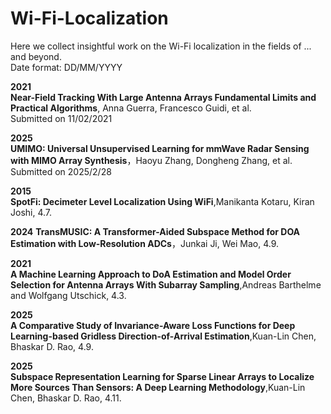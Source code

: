 # Wi-Fi-Localization
Here we collect insightful work on the Wi-Fi localization in the fields of ... and beyond.  
Date format: DD/MM/YYYY  

**2021**  
**Near-Field Tracking With Large Antenna Arrays Fundamental Limits and Practical Algorithms**, Anna Guerra, Francesco Guidi, et al.  
Submitted on 11/02/2021

**2025**  
**UMIMO: Universal Unsupervised Learning for mmWave Radar Sensing with MIMO Array Synthesis**，Haoyu Zhang, Dongheng Zhang, et al. 
Submitted on 2025/2/28

**2015**  
**SpotFi: Decimeter Level Localization Using WiFi**,Manikanta Kotaru, Kiran Joshi, 4.7.

**2024**
**TransMUSIC: A Transformer-Aided Subspace Method for DOA Estimation with Low-Resolution ADCs**，Junkai Ji, Wei Mao, 4.9.

**2021**  
**A Machine Learning Approach to DoA Estimation and Model Order Selection for Antenna Arrays With Subarray Sampling**,Andreas Barthelme and Wolfgang Utschick, 4.3.

**2025**  
**A Comparative Study of Invariance-Aware Loss Functions for Deep Learning-based Gridless Direction-of-Arrival Estimation**,Kuan-Lin Chen, Bhaskar D. Rao, 4.9.

**2025**  
**Subspace Representation Learning for Sparse Linear Arrays to Localize More Sources Than Sensors: A Deep Learning Methodology**,Kuan-Lin Chen, Bhaskar D. Rao, 4.11.
